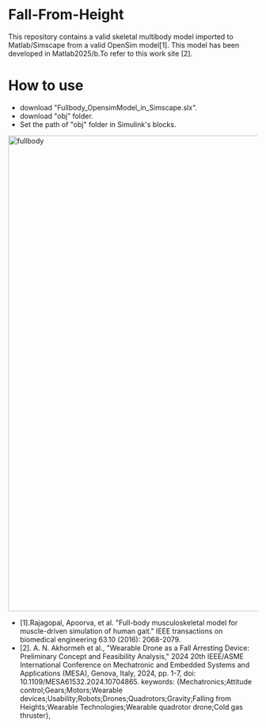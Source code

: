 # Fall-From-Height
This repository contains a valid skeletal multibody model imported to Matlab/Simscape from a valid OpenSim model[1]. This model has been developed in Matlab2025/b.To refer to this  work site [2].
# How to use
-  download "Fullbody_OpensimModel_in_Simscape.slx".
-  download "obj" folder.
-  Set the path of "obj" folder in Simulink's blocks.
<img width="959" alt="fullbody" src="https://github.com/user-attachments/assets/b39c603c-9ee2-4481-a2ef-894cc1bc537d" />






-  [1].Rajagopal, Apoorva, et al. "Full-body musculoskeletal model for muscle-driven simulation of human gait." IEEE transactions on biomedical engineering 63.10 (2016): 2068-2079.
-  [2]. A. N. Akhormeh et al., "Wearable Drone as a Fall Arresting Device: Preliminary Concept and Feasibility Analysis," 2024 20th IEEE/ASME International Conference on Mechatronic and Embedded Systems and Applications (MESA), Genova, Italy, 2024, pp. 1-7, doi: 10.1109/MESA61532.2024.10704865. keywords: {Mechatronics;Attitude control;Gears;Motors;Wearable devices;Usability;Robots;Drones;Quadrotors;Gravity;Falling from Heights;Wearable Technologies;Wearable quadrotor drone;Cold gas thruster},



